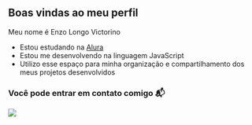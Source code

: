 ##  Boas vindas ao meu perfil 

Meu nome é Enzo Longo Victorino

- Estou estudando na [Alura](https://www.alura.com.br)
- Estou me desenvolvendo na linguagem JavaScript
- Utilizo esse espaço para minha organização e compartilhamento dos meus projetos desenvolvidos

### Você pode entrar em contato comigo 📬



![](https://github.com/enzolas1983/enzolas1983/assets/171027721/7883d9ff-c7a5-4dcd-91c6-e5d0f60574d5)

